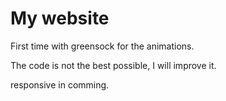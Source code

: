 # My website

First time with greensock for the animations.

The code is not the best possible, I will improve it.

responsive in comming.
